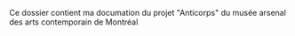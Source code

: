 Ce dossier contient ma documation du projet "Anticorps" du musée arsenal des arts contemporain de Montréal
